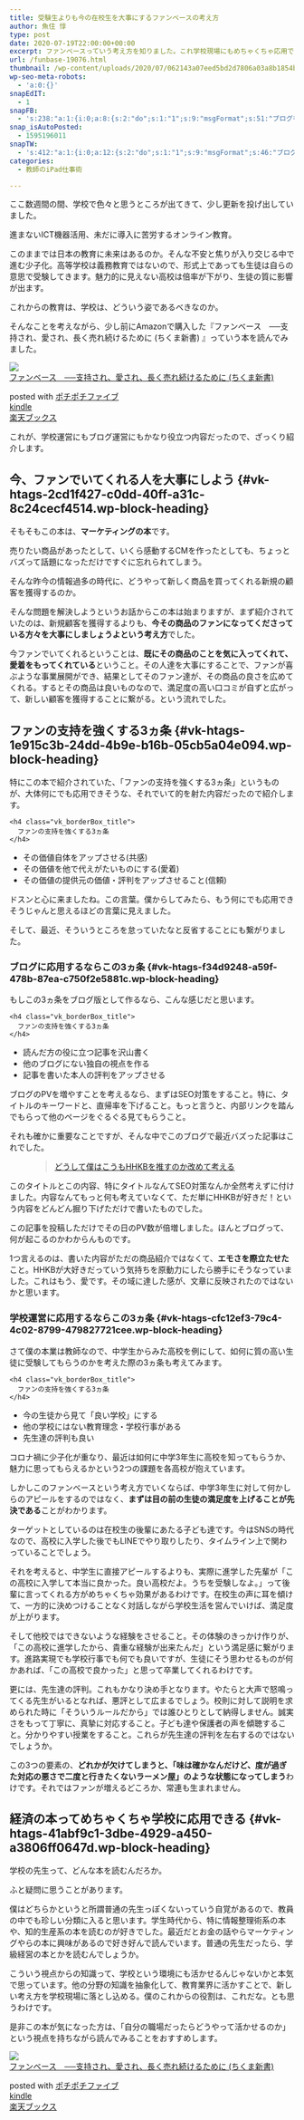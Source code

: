 ```yaml
---
title: 受験生よりも今の在校生を大事にするファンベースの考え方
author: 魚住 惇
type: post
date: 2020-07-19T22:00:00+00:00
excerpt: ファンベースっていう考え方を知りました。これ学校現場にもめちゃくちゃ応用できそうです。
url: /funbase-19076.html
thumbnail: /wp-content/uploads/2020/07/062143a07eed5bd2d7806a03a8b1854b.png
wp-seo-meta-robots:
  - 'a:0:{}'
snapEdIT:
  - 1
snapFB:
  - 's:238:"a:1:{i:0;a:8:{s:2:"do";s:1:"1";s:9:"msgFormat";s:51:"ブログを更新しました！%TITLE% %SITENAME%";s:8:"postType";s:1:"A";s:9:"isAutoImg";s:1:"A";s:8:"imgToUse";s:0:"";s:9:"isAutoURL";s:1:"A";s:8:"urlToUse";s:0:"";s:4:"doFB";i:0;}}";'
snap_isAutoPosted:
  - 1595196011
snapTW:
  - 's:412:"a:1:{i:0;a:12:{s:2:"do";s:1:"1";s:9:"msgFormat";s:46:"ブログを更新しました: %TITLE%  %URL%";s:8:"attchImg";s:1:"1";s:9:"isAutoImg";s:1:"A";s:8:"imgToUse";s:0:"";s:9:"isAutoURL";s:1:"A";s:8:"urlToUse";s:0:"";s:4:"doTW";i:0;s:8:"isPosted";s:1:"1";s:4:"pgID";s:19:"1284971328827621377";s:7:"postURL";s:56:"https://twitter.com/jun3010me/status/1284971328827621377";s:5:"pDate";s:19:"2020-07-19 22:00:13";}}";'
categories:
  - 教師のiPad仕事術

---
```

 

ここ数週間の間、学校で色々と思うところが出てきて、少し更新を投げ出していました。

進まないICT機器活用、未だに導入に苦労するオンライン教育。

このままでは日本の教育に未来はあるのか。そんな不安と焦りが入り交じる中で進む少子化。高等学校は義務教育ではないので、形式上であっても生徒は自らの意思で受験してきます。魅力的に見えない高校は倍率が下がり、生徒の質に影響が出ます。

これからの教育は、学校は、どういう姿であるべきなのか。

そんなことを考えながら、少し前にAmazonで購入した『ファンベース　──支持され、愛され、長く売れ続けるために (ちくま新書) 』っていう本を読んでみました。

<div class="cstmreba">
  <div class="kaerebalink-box">
    <div class="kaerebalink-image">
      <a href="https://www.amazon.co.jp/dp/B079JRSVVQ?tag=jun3010me-22&#038;linkCode=ogi&#038;th=1&#038;psc=1" target="_blank" rel="noopener noreferrer"><img decoding="async" src="https://m.media-amazon.com/images/I/41kzPThMcvL._SL160_.jpg" style="border: none;" /></a>
    </div>
    <div class="kaerebalink-info">
      <div class="kaerebalink-name">
        <a href="https://www.amazon.co.jp/dp/B079JRSVVQ?tag=jun3010me-22&#038;linkCode=ogi&#038;th=1&#038;psc=1" target="_blank" rel="noopener noreferrer">ファンベース　──支持され、愛され、長く売れ続けるために (ちくま新書)</a></p>
        <div class="kaerebalink-powered-date">
          posted with <a href="http://jun3010.me/pochipochi5.php" rel="nofollow noopener noreferrer" target="_blank">ポチポチファイブ</a>
        </div>
      </div>
      <div class="kaerebalink-link1">
        <div class="shoplinkamazon">
          <a href="https://www.amazon.co.jp/gp/search?keywords=ファンベース&#038;rh=n%3A2275256051&#038;tag=jun3010me-22" target="_blank" rel="noopener noreferrer">kindle</a>
        </div>
        <div class="shoplinkrakuten">
          <a href="https://hb.afl.rakuten.co.jp/hgc/14eb4bc8.e2198bf2.14eb4bc9.b5a2d643/?pc=https%3A%2F%2Fsearch.rakuten.co.jp%2Fsearch%2Fmall%2Fファンベース%2F-%2Ff.1-p.1-s.1-sf.0-st.A-v.2%3Fx%3D0%26scid%3Daf_ich_link_urltxt%26m%3Dhttp%3A%2F%2Fm.rakuten.co.jp%2F" target="_blank" rel="noopener noreferrer">楽天ブックス</a>
        </div>
      </div>
    </div>
    <div class="booklink-footer">
    </div>
  </div>
</div>

これが、学校運営にもブログ運営にもかなり役立つ内容だったので、ざっくり紹介します。

## 今、ファンでいてくれる人を大事にしよう {#vk-htags-2cd1f427-c0dd-40ff-a31c-8c24cecf4514.wp-block-heading}

そもそもこの本は、**マーケティングの本**です。

売りたい商品があったとして、いくら感動するCMを作ったとしても、ちょっとバズって話題になっただけですぐに忘れられてしまう。

そんな昨今の情報過多の時代に、<span class="smb-highlighter">どうやって新しく商品を買ってくれる新規の顧客を獲得するのか</span>。

そんな問題を解決しようというお話からこの本は始まりますが、まず紹介されていたのは、新規顧客を獲得するよりも、**今その商品のファンになってくださっている方々を大事にしましょうよという考え方**でした。

今ファンでいてくれるということは、**既にその商品のことを気に入ってくれて、愛着をもってくれている**ということ。その人達を大事にすることで、ファンが喜ぶような事業展開ができ、<span class="smb-highlighter">結果としてそのファン達が、その商品の良さを広めてくれる</span>。するとその商品は良いものなので、満足度の高い口コミが自ずと広がって、新しい顧客を獲得することに繋がる。という流れでした。

## ファンの支持を強くする3ヵ条 {#vk-htags-1e915c3b-24dd-4b9e-b16b-05cb5a04e094.wp-block-heading}

特にこの本で紹介されていた、「ファンの支持を強くする3ヵ条」というものが、大体何にでも応用できそうな、それでいて的を射た内容だったので紹介します。

<div class="vk_borderBox vk_borderBox-color-red wp-block-vk-blocks-border-box is-style-vk_borderBox-style-solid-kado-tit-tab">
  <div class="vk_borderBox_title_container">
    <i class=""></i>
    
    <h4 class="vk_borderBox_title">
      ファンの支持を強くする3ヵ条
    </h4>
  </div>
  <div class="vk_borderBox_body">
    <ul class="is-style-vk-numbered-square-mark  vk-has-pale-pink-color">
      <li>
        その価値自体をアップさせる(共感)
      </li>
      <li>
        その価値を他で代えがたいものにする(愛着)
      </li>
      <li>
        その価値の提供元の価値・評判をアップさせること(信頼)
      </li>
    </ul>
  </div>
</div>

ドスンと心に来ましたね。この言葉。僕からしてみたら、もう何にでも応用できそうじゃんと思えるほどの言葉に見えました。

そして、最近、そういうところを怠っていたなと反省することにも繋がりました。

### ブログに応用するならこの3ヵ条 {#vk-htags-f34d9248-a59f-478b-87ea-c750f2e5881c.wp-block-heading}

もしこの3ヵ条をブログ版として作るなら、こんな感じだと思います。

<div class="vk_borderBox vk_borderBox-color-blue wp-block-vk-blocks-border-box is-style-vk_borderBox-style-solid-round-tit-tab">
  <div class="vk_borderBox_title_container">
    <i class=""></i>
    
    <h4 class="vk_borderBox_title">
      ファンの支持を強くする3ヵ条
    </h4>
  </div>
  <div class="vk_borderBox_body">
    <ul class="is-style-vk-numbered-circle-mark vk-has-pale-cyan-blue-color">
      <li>
        読んだ方の役に立つ記事を沢山書く
      </li>
      <li>
        他のブログにない独自の視点を作る
      </li>
      <li>
        記事を書いた本人の評判をアップさせる
      </li>
    </ul>
  </div>
</div>

ブログのPVを増やすことを考えるなら、まずはSEO対策をすること。特に、タイトルのキーワードと、直帰率を下げること。もっと言うと、内部リンクを踏んでもらって他のページをぐるぐる見てもらうこと。

それも確かに重要なことですが、そんな中でこのブログで最近バズった記事はこれでした。<figure class="wp-block-embed is-type-rich is-provider-wp-oembed-blog-card">

<div class="wp-block-embed__wrapper">
  <blockquote class="wp-embedded-content" data-secret="2kEUtZlpoL">
    <a href="http://jun3010.me/hhkb-osusume-riyu-18492.html">どうして僕はこうもHHKBを推すのか改めて考える</a>
  </blockquote>
</div></figure> 

このタイトルとこの内容、特にタイトルなんてSEO対策なんか全然考えずに付けました。内容なんてもっと何も考えていなくて、ただ単にHHKBが好きだ！という内容をどんどん掘り下げただけで書いたものでした。

この記事を投稿しただけでその日のPV数が倍増しました。ほんとブログって、何が起こるのかわからんものです。

1つ言えるのは、書いた内容がただの商品紹介ではなくて、**エモさを際立たせた**こと。HHKBが大好きだっていう気持ちを原動力にしたら勝手にそうなっていました。これはもう、愛です。その域に達した感が、文章に反映されたのではないかと思います。

### 学校運営に応用するならこの3ヵ条 {#vk-htags-cfc12ef3-79c4-4c02-8799-479827721cee.wp-block-heading}

さて僕の本業は教師なので、中学生からみた高校を例にして、如何に質の高い生徒に受験してもらうのかを考えた際の3ヵ条も考えてみます。

<div class="vk_borderBox vk_borderBox-color-green wp-block-vk-blocks-border-box is-style-vk_borderBox-style-solid-round-tit-tab">
  <div class="vk_borderBox_title_container">
    <i class=""></i>
    
    <h4 class="vk_borderBox_title">
      ファンの支持を強くする3ヵ条
    </h4>
  </div>
  <div class="vk_borderBox_body">
    <ul class="is-style-vk-numbered-circle-mark vk-has-light-green-cyan-color">
      <li>
        今の生徒から見て「良い学校」にする
      </li>
      <li>
        他の学校にはない教育理念・学校行事がある
      </li>
      <li>
        先生達の評判も良い
      </li>
    </ul>
  </div>
</div>

コロナ禍に少子化が重なり、最近は如何に中学3年生に高校を知ってもらうか、魅力に思ってもらえるかという2つの課題を各高校が抱えています。

しかしこのファンベースという考え方でいくならば、中学3年生に対して何かしらのアピールをするのではなく、**まずは目の前の生徒の満足度を上げることが先決である**ことがわかります。

ターゲットとしているのは在校生の後輩にあたる子ども達です。今はSNSの時代なので、高校に入学した後でもLINEでやり取りしたり、タイムライン上で関わっていることでしょう。

それを考えると、中学生に直接アピールするよりも、<span class="smb-highlighter">実際に進学した先輩が「この高校に入学して本当に良かった。良い高校だよ。うちを受験しなよ。」って後輩に言ってくれる方がめちゃくちゃ効果がある</span>わけです。在校生の声に耳を傾けて、一方的に決めつけることなく対話しながら学校生活を営んでいけば、満足度が上がります。

そして<span class="smb-highlighter">他校ではできないような経験をさせること</span>。その体験のきっかけ作りが、「この高校に進学したから、貴重な経験が出来たんだ」という満足感に繋がります。進路実現でも学校行事でも何でも良いですが、生徒にそう思わせるものが何かあれば、「この高校で良かった」と思って卒業してくれるわけです。

更には、<span class="smb-highlighter">先生達の評判</span>。これもかなり決め手となります。やたらと大声で怒鳴ってくる先生がいるとなれば、悪評として広まるでしょう。校則に対して説明を求められた時に「そういうルールだから」では誰ひとりとして納得しません。<span class="smb-highlighter">誠実さをもって丁寧に、真摯に対応すること。子ども達や保護者の声を傾聴すること。分かりやすい授業をすること。</span>これらが先生達の評判を左右するのではないでしょうか。

この3つの要素の、**どれかが欠けてしまうと、「味は確かなんだけど、度が過ぎた対応の悪さで二度と行きたくないラーメン屋」のような状態になってしまう**わけです。それではファンが増えるどころか、常連も生まれません。

## 経済の本ってめちゃくちゃ学校に応用できる {#vk-htags-41abf9c1-3dbe-4929-a450-a3806ff0647d.wp-block-heading}

学校の先生って、どんな本を読むんだろか。

ふと疑問に思うことがあります。

僕はどちらかというと所謂普通の先生っぽくないっていう自覚があるので、教員の中でも珍しい分類に入ると思います。学生時代から、特に情報整理術系の本や、知的生産系の本を読むのが好きでした。最近だとお金の話やらマーケティングやらの本に興味があるので好き好んで読んでいます。普通の先生だったら、学級経営の本とかを読むんでしょうか。

こういう視点からの知識って、学校という環境にも活かせるんじゃないかと本気で思っています。他の分野の知識を抽象化して、教育業界に活かすことで、新しい考え方を学校現場に落とし込める。僕のこれからの役割は、これだな。とも思うわけです。

是非この本が気になった方は、「自分の職場だったらどうやって活かせるのか」という視点を持ちながら読んでみることをおすすめします。

<div class="cstmreba">
  <div class="kaerebalink-box">
    <div class="kaerebalink-image">
      <a href="https://www.amazon.co.jp/dp/B079JRSVVQ?tag=jun3010me-22&#038;linkCode=ogi&#038;th=1&#038;psc=1" target="_blank" rel="noopener noreferrer"><img decoding="async" src="https://m.media-amazon.com/images/I/41kzPThMcvL._SL160_.jpg" style="border: none;" /></a>
    </div>
    <div class="kaerebalink-info">
      <div class="kaerebalink-name">
        <a href="https://www.amazon.co.jp/dp/B079JRSVVQ?tag=jun3010me-22&#038;linkCode=ogi&#038;th=1&#038;psc=1" target="_blank" rel="noopener noreferrer">ファンベース　──支持され、愛され、長く売れ続けるために (ちくま新書)</a></p>
        <div class="kaerebalink-powered-date">
          posted with <a href="http://jun3010.me/pochipochi5.php" rel="nofollow noopener noreferrer" target="_blank">ポチポチファイブ</a>
        </div>
      </div>
      <div class="kaerebalink-link1">
        <div class="shoplinkamazon">
          <a href="https://www.amazon.co.jp/gp/search?keywords=ファンベース&#038;rh=n%3A2275256051&#038;tag=jun3010me-22" target="_blank" rel="noopener noreferrer">kindle</a>
        </div>
        <div class="shoplinkrakuten">
          <a href="https://hb.afl.rakuten.co.jp/hgc/14eb4bc8.e2198bf2.14eb4bc9.b5a2d643/?pc=https%3A%2F%2Fsearch.rakuten.co.jp%2Fsearch%2Fmall%2Fファンベース%2F-%2Ff.1-p.1-s.1-sf.0-st.A-v.2%3Fx%3D0%26scid%3Daf_ich_link_urltxt%26m%3Dhttp%3A%2F%2Fm.rakuten.co.jp%2F" target="_blank" rel="noopener noreferrer">楽天ブックス</a>
        </div>
      </div>
    </div>
    <div class="booklink-footer">
    </div>
  </div>
</div>